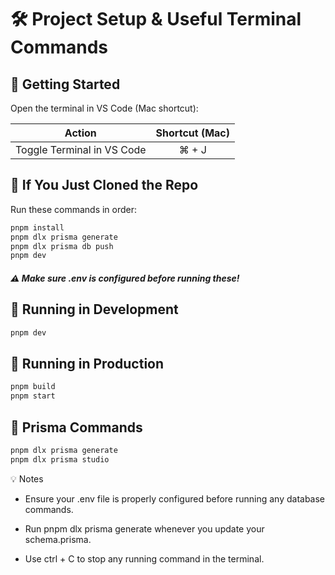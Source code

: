 # 🛠 Project Setup & Useful Terminal Commands

## 🚀 Getting Started

Open the terminal in VS Code (Mac shortcut):

|           Action           | Shortcut (Mac) |
| :------------------------: | :------------: |
| Toggle Terminal in VS Code |     ⌘ + J      |

## 📁 If You Just Cloned the Repo

Run these commands in order:

```bash
pnpm install
pnpm dlx prisma generate
pnpm dlx prisma db push
pnpm dev
```

##### ⚠️ Make sure .env is configured before running these!

## 🧪 Running in Development

```bash
pnpm dev
```

## 🚀 Running in Production

```bash
pnpm build
pnpm start
```

## 🧬 Prisma Commands

```bash
pnpm dlx prisma generate
pnpm dlx prisma studio
```

💡 Notes

- Ensure your .env file is properly configured before running any database commands.

- Run pnpm dlx prisma generate whenever you update your schema.prisma.

- Use ctrl + C to stop any running command in the terminal.
